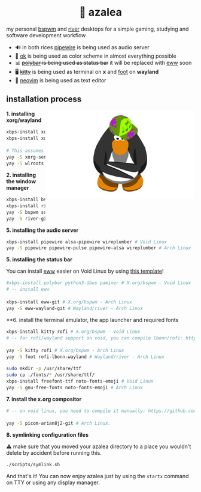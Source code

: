 <div align="center">
    <h1>🌸 azalea</h1>
</div>

my personal [bspwm] and [river] desktops for a simple gaming, studying and software development workflow

* 🔊 in both rices [pipewire] is being used as audio server
* 🎨 [ok] is being used as color scheme in almost everything possible
* 📊 ~~[polybar] is being used as status bar~~ it will be replaced with [eww] soon
* 🖥️ ~~[kitty]~~ is being used as terminal on **x** and [foot] on **wayland**
* 📜 [neovim] is being used as text editor

[bspwm]: https://github.com/baskerville/bspwm
[river]: https://github.com/riverwm/river
[polybar]: https://github.com/polybar/polybar 
[eww]: https://github.com/elkowar/eww 
[kitty]: https://github.com/kovidgoyal/kitty
[foot]: https://codeberg.org/dnkl/foot
[pipewire]: https://gitlab.freedesktop.org/pipewire/pipewire/
[neovim]: https://github.com/neovim/neovim
[ok]: https://github.com/itsook

## installation process

<img src="assets/club-penguin-dancing.gif" align="right" width="400" />

**1. installing xorg/wayland**

```bash
xbps-install xorg-minimal xinit xrdb # X.org - Void Linux
xbps-install xorg-server-wayland wayland-protocols wlroots # Wayland - Void Linux

# This assumes you have the 'yay' AUR helper installed on your machine.
yay -S xorg-server xorg-xinit xorg-xrdb # X.org - Arch Linux
yay -S wlroots xorg-wayland wayland wayland-protocols # Wayland - Arch Linux
```

**2. installing the window manager**

```bash
xbps-install bspwm sxhkd dbus # X.org/bspwm - Void Linux
xbps-install river dbus # Wayland/river - Void Linux
yay -S bspwm sxhkd dbus # X.org/bspwm - Arch Linux
yay -S river-git dbus # Wayland/river - Arch Linux
```

**5. installing the audio server**

```bash
xbps-install pipewire alsa-pipewire wireplumber # Void Linux
yay -S pipewire pipewire-pulse pipewire-alsa wireplumber # Arch Linux
```

**5. installing the status bar**

You can install [eww] easier on Void Linux by using [this template](https://github.com/monke0192/eww-template)!

```bash 
#xbps-install polybar python3-dbus pamixer # X.org/bspwm - Void Linux
# -- install eww

xbps-install eww-git # X.org/bspwm - Arch Linux
yay -S eww-wayland-git # Wayland/river - Arch Linux
```

**6. install the terminal emulator, the app launcher and required fonts

```bash
xbps-install kitty rofi # X.org/bspwm - Void Linux
# -- for rofi/wayland support on void, you can compile lbonn/rofi: https://github.com/lbonn/rofi

yay -S kitty rofi # X.org/bspwm - Arch Linux
yay -S foot rofi-lbonn-wayland # Wayland/river - Arch Linux
```

```bash
sudo mkdir -p /usr/share/ttf
sudo cp ./fonts/* /usr/share/ttf/
xbps-install freefont-ttf noto-fonts-emoji # Void Linux
yay -S gnu-free-fonts noto-fonts-emoji # Arch Linux
```

**7. install the x.org compositor**

```bash
# -- on void linux, you need to compile it manually: https://github.com/Arian8j2/picom

yay -S picom-arian8j2-git # Arch Linux.
```

**8. symlinking configuration files**

⚠️ make sure that you moved your azalea directory to a place you wouldn't delete by accident before
running this.

```bash
./scripts/symlink.sh
```

And that's it! You can now enjoy azalea just by using the `startx` command on TTY or using any display
manager.

